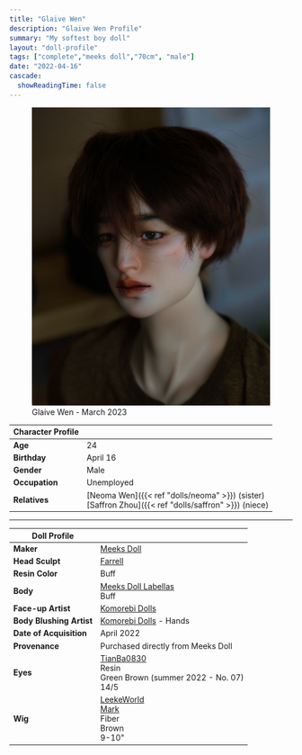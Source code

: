 ```yaml
---
title: "Glaive Wen"
description: "Glaive Wen Profile"
summary: "My softest boy doll"
layout: "doll-profile"
tags: ["complete","meeks doll","70cm", "male"]
date: "2022-04-16"
cascade:
  showReadingTime: false
---
```

<div class="flex gap-4 flex-row flex-wrap">
  <div><figure><img src="glaive-talking.png" class="doll-profile-img" alt="A male doll with auburn brown hair and a brown olive colored shirt" width="500"><figcaption>Glaive Wen - March 2023</figcaption></figure></div>
  <div>

| Character Profile | |
| ----- | ---|
| **Age** | 24 |
| **Birthday** | April 16 |
| **Gender** | Male |
| **Occupation** | Unemployed |
| **Relatives** | [Neoma Wen]({{< ref "dolls/neoma" >}}) (sister) <br> [Saffron Zhou]({{< ref "dolls/saffron" >}}) (niece)|

---

| Doll Profile | |
| ----- | ---|
| **Maker** | [Meeks Doll](https://www.meeksdoll.com/) |
| **Head Sculpt** | [Farrell](https://www.meeksdoll.com/product-page/meeksdoll-farrell) |
| **Resin Color** | Buff |
| **Body** | [Meeks Doll Labellas](https://www.meeksdoll.com/product-page/meeksdoll-labellas-boy) <br> Buff |
| **Face-up Artist** | [Komorebi Dolls](https://komorebidolls.com/)|
| **Body Blushing Artist** | [Komorebi Dolls](https://komorebidolls.com/) - Hands |
| **Date of Acquisition** | April 2022 |
| **Provenance** | Purchased directly from Meeks Doll |
| **Eyes** | [TianBa0830](https://www.instagram.com/tianba0830/) <br> Resin <br> Green Brown (summer 2022 - No. 07) <br> 14/5 |
| **Wig** | [LeekeWorld](http://en.leekeworld.com/) <br> [Mark](http://en.leekeworld.com/product/mark/1730/?cate_no=54&display_group=1) <br> Fiber <br> Brown <br> 9-10" |

  </div>
</div>